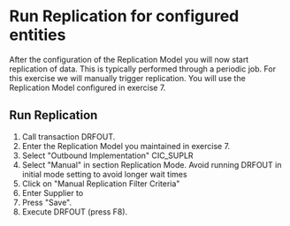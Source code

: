 # Run Replication for configured entities
After the configuration of the Replication Model you will now start replication of data. This is typically performed through a periodic job. For this exercise we will manually trigger replication.
You will use the Replication Model configured in exercise 7. 

## Run Replication 
1. Call transaction DRFOUT.
2. Enter the Replication Model you maintained in exercise 7.
3. Select "Outbound Implementation" CIC_SUPLR 
4. Select "Manual" in section Replication Mode. Avoid running DRFOUT in initial mode setting to avoid longer wait times <br>[](/exercises/ex8/images/EX8_1.jpg)
5. Click on "Manual Replication Filter Criteria" <br>[](/exercises/ex8/images/EX8_2.jpg)
6. Enter Supplier to <todo add sample data>
7. Press "Save".
8. Execute DRFOUT (press F8).